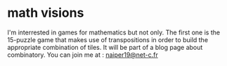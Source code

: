 # math visions 
I'm interrested in games for mathematics but not only. The first one is the 15-puzzle game that makes use of transpositions in order to build the appropriate combination of tiles. It will be part of a blog page about combinatory. 
You can join me at  : naiper19@net-c.fr
